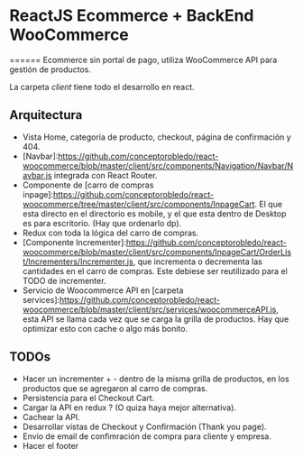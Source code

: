 # ReactJS Ecommerce + BackEnd WooCommerce
======
Ecommerce sin portal de pago, utiliza WooCommerce  API para gestión de productos.

La carpeta *client* tiene todo el desarrollo en react.

## Arquitectura
* Vista Home, categoría de producto, checkout, página de confirmación y 404.
* [Navbar]:https://github.com/conceptorobledo/react-woocommerce/blob/master/client/src/components/Navigation/Navbar/Navbar.js integrada con React Router.
* Componente de [carro de compras inpage]:https://github.com/conceptorobledo/react-woocommerce/tree/master/client/src/components/InpageCart. El que esta directo en el directorio es mobile, y el que esta dentro de Desktop es para escritorio. (Hay que ordenarlo dp).
* Redux con toda la lógica del carro de compras.
* [Componente Incrementer]:https://github.com/conceptorobledo/react-woocommerce/blob/master/client/src/components/InpageCart/OrderList/Incrementers/Incrementer.js, que incrementa o decrementa las cantidades en el carro de compras. Este debiese ser reutilizado para el TODO de incrementer.
* Servicio de Woocommerce API en [carpeta services]:https://github.com/conceptorobledo/react-woocommerce/blob/master/client/src/services/woocommerceAPI.js, esta API se llama cada vez que se carga la grilla de productos. Hay que optimizar esto con cache o algo más bonito.


## TODOs
* Hacer un incrementer + - dentro de la misma grilla de productos, en los productos que se agregaron al carro de compras.
* Persistencia para el Checkout Cart.
* Cargar la API en redux ? (O quiza haya mejor alternativa).
* Cachear la API.
* Desarrollar vistas de Checkout y Confirmación (Thank you page).
* Envio de email de confimración de compra para cliente y empresa.
* Hacer el footer
